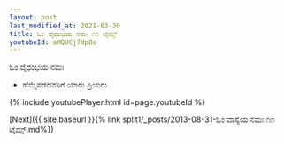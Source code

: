 ```yaml
---
layout: post
last_modified_at: 2021-03-30
title: ಓಂ ವೈಧಂಭಯ ನಮಃ ೧೧ ಟೈಮ್ಸ್
youtubeId: aMQUCj7dp8o
---
```

 
 
 ಓಂ ವೈಧಂಭಯ ನಮಃ  
 
 -  ಹೆಮ್ಮೆಪಡದವರಿಗೆ ಯಾರು ಪ್ರಿಯರು 
 
  
 
  
 
 
 
 
 
 


{% include youtubePlayer.html id=page.youtubeId %}
 
[Next]({{ site.baseurl }}{% link  split1/_posts/2013-08-31-ಓಂ ವಾಸ್ಯೆಯ ನಮಃ ೧೧ ಟೈಮ್ಸ್.md%})
 

